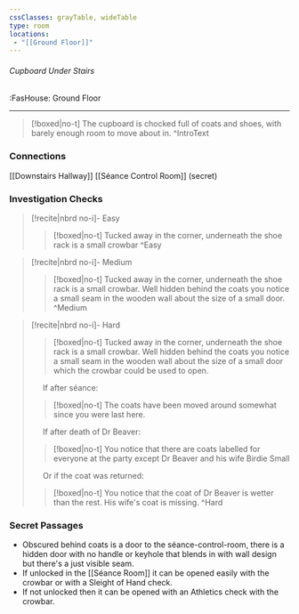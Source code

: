 ```yaml
---
cssClasses: grayTable, wideTable
type: room
locations:
 - "[[Ground Floor]]"
---
```

###### Cupboard Under Stairs
<span class="sub2">:FasHouse: Ground Floor</span>

---

> [!boxed|no-t]
> The cupboard is chocked full of coats and shoes, with barely enough room to move about in.
>^IntroText
	
### Connections
[[Downstairs Hallway]]
[[Séance Control Room]] (secret)

### Investigation Checks

> [!recite|nbrd no-i]- Easy
> <br>
> 
>> [!boxed|no-t]
>> Tucked away in the corner, underneath the shoe rack is a small crowbar
>^Easy

> [!recite|nbrd no-i]- Medium
> <br>
> 
>> [!boxed|no-t]
>> Tucked away in the corner, underneath the shoe rack is a small crowbar. Well hidden behind the coats you notice a small seam in the wooden wall about the size of a small door.
>^Medium

> [!recite|nbrd no-i]- Hard
> <br>
> 
>> [!boxed|no-t]
>> Tucked away in the corner, underneath the shoe rack is a small crowbar. Well hidden behind the coats you notice a small seam in the wooden wall about the size of a small door which the crowbar could be used to open.
>
> $\quad$ If after séance:
>> [!boxed|no-t]
>> The coats have been moved around somewhat since you were last here.
>
> $\quad$ If after death of Dr Beaver:
>> [!boxed|no-t]
>> You notice that there are coats labelled for everyone at the party except Dr Beaver and his wife Birdie Small
>
> $\quad$ Or if the coat was returned:
>> [!boxed|no-t]
>> You notice that the coat of Dr Beaver is wetter than the rest. His wife's coat is missing.
>^Hard

### Secret Passages
- Obscured behind coats is a door to the ⁠séance-control-room, there is a hidden door with no handle or keyhole that blends in with wall design but there's a just visible seam.
- If unlocked in the ⁠[[Séance Room]] it can be opened easily with the crowbar or with a Sleight of Hand check.
- If not unlocked then it can be opened with an Athletics check with the crowbar.

